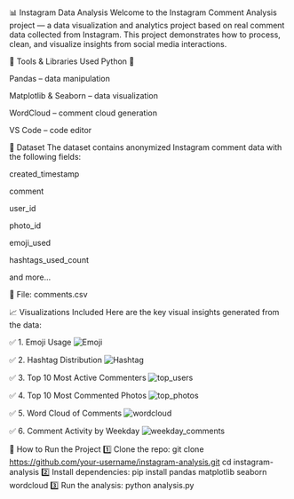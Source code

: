 📊 Instagram Data Analysis 
Welcome to the Instagram Comment Analysis project — a data visualization and analytics project based on real comment data collected from Instagram. This project demonstrates how to process, clean, and visualize insights from social media interactions.

🧰 Tools & Libraries Used
Python 🐍

Pandas – data manipulation

Matplotlib & Seaborn – data visualization

WordCloud – comment cloud generation

VS Code – code editor

📁 Dataset
The dataset contains anonymized Instagram comment data with the following fields:

created_timestamp

comment

user_id

photo_id

emoji_used

hashtags_used_count

and more...

📂 File: comments.csv

📈 Visualizations Included
Here are the key visual insights generated from the data:

✅ 1. Emoji Usage
![Emoji](https://github.com/user-attachments/assets/ecb41b95-e648-479c-ab2b-e430b17da9b4)

✅ 2. Hashtag Distribution
![Hashtag](https://github.com/user-attachments/assets/6fb5e0c1-2014-4ac8-934a-0457fa62822d)

✅ 3. Top 10 Most Active Commenters
![top_users](https://github.com/user-attachments/assets/6456ab9d-8740-4373-947e-a20a025686a5)

✅ 4. Top 10 Most Commented Photos
![top_photos](https://github.com/user-attachments/assets/0af41841-8738-4968-8117-c09f19a99fcd)

✅ 5. Word Cloud of Comments
![wordcloud](https://github.com/user-attachments/assets/371455e5-cd63-49af-a3c1-830b58ef3eba)

✅ 6. Comment Activity by Weekday
![weekday_comments](https://github.com/user-attachments/assets/dd636b38-2c54-4f24-a31f-f350fdf2319a)


🚀 How to Run the Project
1️⃣ Clone the repo:
git clone https://github.com/your-username/instagram-analysis.git
cd instagram-analysis
2️⃣ Install dependencies:
pip install pandas matplotlib seaborn wordcloud
3️⃣ Run the analysis:
python analysis.py
